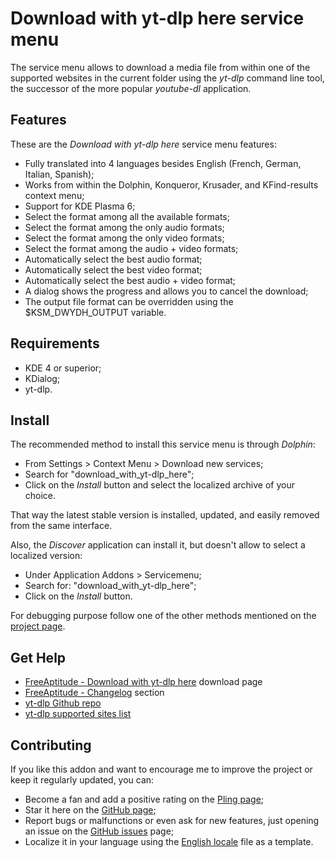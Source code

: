 # Download with yt-dlp here service menu

The service menu allows to download a media file from within one of the supported
websites in the current folder using the *yt-dlp* command line tool,
the successor of the more popular *youtube-dl* application.

## Features

These are the *Download with yt-dlp here* service menu features:
- Fully translated into 4 languages besides English
  (French, German, Italian, Spanish);
- Works from within the Dolphin, Konqueror, Krusader, and KFind-results context menu;
- Support for KDE Plasma 6;
- Select the format among all the available formats;
- Select the format among the only audio formats;
- Select the format among the only video formats;
- Select the format among the audio + video formats;
- Automatically select the best audio format;
- Automatically select the best video format;
- Automatically select the best audio + video format;
- A dialog shows the progress and allows you to cancel the download;
- The output file format can be overridden using the $KSM_DWYDH_OUTPUT variable.

## Requirements

- KDE 4 or superior;
- KDialog;
- yt-dlp.

## Install

The recommended method to install this service menu is through *Dolphin*:
- From Settings > Context Menu > Download new services;
- Search for "download_with_yt-dlp_here";
- Click on the *Install* button and select the localized archive of your choice.

That way the latest stable version is installed, updated, and easily removed from the same interface.

Also, the *Discover* application can install it, but doesn't allow to select a localized version:
- Under Application Addons > Servicemenu;
- Search for: "download_with_yt-dlp_here";
- Click on the *Install* button.

For debugging purpose follow one of the other methods mentioned on the [project page][installation].

## Get Help

- [FreeAptitude - Download with yt-dlp here][download] download page
- [FreeAptitude - Changelog][changelog] section
- [yt-dlp Github repo][yt_dlp]
- [yt-dlp supported sites list][sites]

## Contributing

If you like this addon and want to encourage me to improve the project or keep it
regularly updated, you can:
- Become a fan and add a positive rating on the [Pling page][pling];
- Star it here on the [GitHub page][github];
- Report bugs or malfunctions or even ask for new features, just opening an issue
  on the [GitHub issues][issues] page;
- Localize it in your language using the [English locale][locale] file as a template.

[download]: https://freeaptitude.altervista.org/downloads/download-with-yt-dlp-here.html "Download with yt-dlp here download page on FreeAptitude"
[changelog]: https://freeaptitude.altervista.org/downloads/download-with-yt-dlp-here.html#changelog "Download with yt-dlp here changelog on FreeAptitude"
[installation]: https://freeaptitude.altervista.org/downloads/download-with-yt-dlp-here.html#installation "Download with yt-dlp here installation on FreeAptitude"
[pling]: https://pling.com/p/2012539/ "Download with yt-dlp here page on Pling"
[github]: https://github.com/fabiomux/kde-servicemenus "KDE ServiceMenus page on GitHub"
[issues]: https://github.com/fabiomux/kde-servicemenus/issues "KDE ServiceMenus issues page on GitHub"
[locale]: https://github.com/fabiomux/kde-servicemenus/blob/main/download_with_yt-dlp_here/locale/en.yaml "English localization file to use as template"
[contributing]: https://github.com/fabiomux/kde-servicemenus#contributing "How to contribute to the Download with yt-dlp here project"
[yt_dlp]: https://github.com/yt-dlp/yt-dlp "yt-dlp Github repo"
[sites]: https://github.com/yt-dlp/yt-dlp/blob/master/supportedsites.md "yt-dlp supported sites"
[§]: # "Generated by servicemenu_generator"
